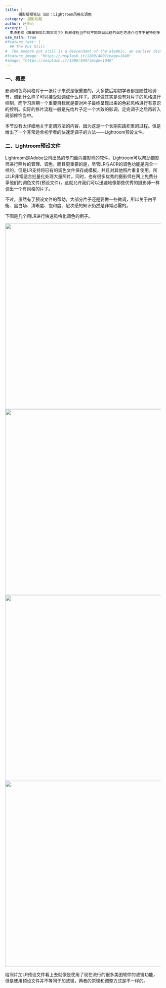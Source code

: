 ```yaml
---
title: |
      摄影后期笔记（四）：Lightroom风格化调色
category: 摄影后期
author: 赵明心
excerpt: |
  李涛老师《简单摄影后期高高手》视频课程当中对不同影调风格的调色方法介绍并不是特别多，后续结合其他材料再写关于定调的内容。
use_math: true
#feature_text: |
  ## The Pot Still
#  The modern pot still is a descendant of the alembic, an earlier distillation device
#feature_image: "https://unsplash.it/1200/400?image=1048"
#image: "https://unsplash.it/1200/400?image=1048"
---
```

### 一、概要
影调和色彩风格对于一张片子来说是很重要的，大多数后期初学者都是随性地调节，调到什么样子可以接受就调成什么样子。这样做其实是没有对片子的风格进行控制，而学习后期一个重要目标就是要对片子最终呈现出来的色彩风格进行有意识的控制。实际的修片流程一般是先给片子定一个大致的影调，定完调子之后再转入局部修饰当中。

本节没有太详细地关于定调方法的内容，因为这是一个长期实践积累的过程。但是给出了一个非常适合初学者的快速定调子的方法——Lightroom预设文件。

### 二、Lightroom预设文件
Lightroom是Adobe公司出品的专门面向摄影师的软件。Lightroom可以帮助摄影师进行照片的管理、调色。而且更重要的是，尽管LR与ACR的调色功能是完全一样的，但是LR支持将已有的调色文件保存成模板，并且对其他照片重复使用，所以LR非常适合批量化处理大量照片。同时，也有很多优秀的摄影师在网上免费分享他们的调色文件(预设文件)，这就允许我们可以迅速地像那些优秀的摄影师一样调出一个有风格的片子。

不过，虽然有了预设文件的帮助，大部分片子还是要做一些微调，所以关于白平衡、黑白场、清晰度、饱和度、层次感的知识仍然是非常必需的。

下图是几个用LR进行快速风格化调色的例子。

<center>
<img src="http://wx1.sinaimg.cn/large/41f56ddcly1fo4xkeh42hj20xd0fh1kx.jpg" width="600px">
</center>

<center>
<img src="http://wx1.sinaimg.cn/large/41f56ddcly1fo4xkfaz2ij20yn0f91kx.jpg" width="600px">
</center>

<center>
<img src="http://wx1.sinaimg.cn/large/41f56ddcly1fo4xkfwcbpj20wt0fjne3.jpg" width="600px">
</center>

<center>
<img src="http://wx1.sinaimg.cn/large/41f56ddcly1fo4xkgnzxlj20wt0fix0u.jpg" width="600px">
</center>

给照片加LR预设文件看上去就像是使用了现在流行的很多美图软件的滤镜功能，但是使用预设文件并不等同于加滤镜，两者的原理和调整方式是不一样的。